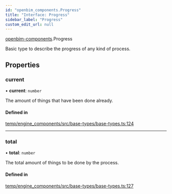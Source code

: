 ```yaml
---
id: "openbim_components.Progress"
title: "Interface: Progress"
sidebar_label: "Progress"
custom_edit_url: null
---
```


[openbim-components](../modules/openbim_components.md).Progress

Basic type to describe the progress of any kind of process.

## Properties

### current

• **current**: `number`

The amount of things that have been done already.

#### Defined in

[temp/engine_components/src/base-types/base-types.ts:124](https://github.com/ThatOpen/engine_components/blob/31b6f97/src/base-types/base-types.ts#L124)

---

### total

• **total**: `number`

The total amount of things to be done by the process.

#### Defined in

[temp/engine_components/src/base-types/base-types.ts:127](https://github.com/ThatOpen/engine_components/blob/31b6f97/src/base-types/base-types.ts#L127)
